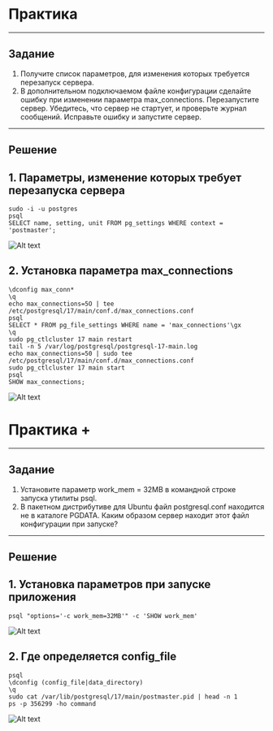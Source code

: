 # Практика

---

## Задание

1. Получите список параметров, для изменения которых
   требуется перезапуск сервера.
2. В дополнительном подключаемом файле конфигурации
   сделайте ошибку при изменении параметра max_connections.
   Перезапустите сервер. Убедитесь, что сервер не стартует,
   и проверьте журнал сообщений.
   Исправьте ошибку и запустите сервер.

---

## Решение

## 1. Параметры, изменение которых требует перезапуска сервера

```
sudo -i -u postgres
psql
SELECT name, setting, unit FROM pg_settings WHERE context = 'postmaster';
```

![Alt text]()

## 2. Установка параметра max_connections

```
\dconfig max_conn*
\q
echo max_connections=5O | tee /etc/postgresql/17/main/conf.d/max_connections.conf
psql
SELECT * FROM pg_file_settings WHERE name = 'max_connections'\gx
\q
sudo pg_ctlcluster 17 main restart
tail -n 5 /var/log/postgresql/postgresql-17-main.log
echo max_connections=50 | sudo tee /etc/postgresql/17/main/conf.d/max_connections.conf
sudo pg_ctlcluster 17 main start
psql
SHOW max_connections;
```

![Alt text]()

# Практика +

---

## Задание

1. Установите параметр work_mem = 32MB в командной строке  
   запуска утилиты psql.
2. В пакетном дистрибутиве для Ubuntu файл postgresql.conf
   находится не в каталоге PGDATA. Каким образом сервер
   находит этот файл конфигурации при запуске?

---

## Решение

## 1. Установка параметров при запуске приложения

```
psql "options='-c work_mem=32MB'" -c 'SHOW work_mem'
```

![Alt text]()

## 2. Где определяется config_file

```
psql
\dconfig (config_file|data_directory)
\q
sudo cat /var/lib/postgresql/17/main/postmaster.pid | head -n 1
ps -p 356299 -ho command
```

![Alt text]()
